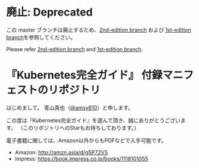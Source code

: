 # 廃止: Deprecated

この master ブランチは廃止するため、[2nd-edition branch](https://github.com/MasayaAoyama/kubernetes-perfect-guide/tree/2nd-edition) および [1st-edition branch](https://github.com/MasayaAoyama/kubernetes-perfect-guide/tree/1st-edition)を参照してください。

Please refer [2nd-edition branch](https://github.com/MasayaAoyama/kubernetes-perfect-guide/tree/2nd-edition) and [1st-edition branch](https://github.com/MasayaAoyama/kubernetes-perfect-guide/tree/1st-edition).

# 『Kubernetes完全ガイド』 付録マニフェストのリポジトリ

はじめまして。
青山真也（[@amsy810](https://twitter.com/@amsy810)）と申します。

この度は『Kubernetes完全ガイド』を選んで頂き、誠にありがとうございます。
（このリポジトリへのStarもお待ちしております。）

電子書籍に関しては、Amazon以外からもPDFなどで入手可能です。
* Amazon: http://amzn.asia/d/g5P72V5
* Impress: https://book.impress.co.jp/books/1118101055

